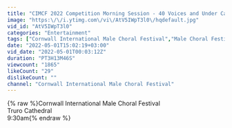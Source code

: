 ```yaml
---
title: "CIMCF 2022 Competition Morning Session - 40 Voices and Under Category"
image: "https:\/\/i.ytimg.com\/vi\/AtV5IWpT3l0\/hqdefault.jpg"
vid_id: "AtV5IWpT3l0"
categories: "Entertainment"
tags: ["Cornwall International Male Choral Festival","Male Choral Festival","Cornwall"]
date: "2022-05-01T15:02:19+03:00"
vid_date: "2022-05-01T00:03:12Z"
duration: "PT3H13M46S"
viewcount: "1865"
likeCount: "29"
dislikeCount: ""
channel: "Cornwall International Male Choral Festival"
---
```

{% raw %}Cornwall International Male Choral Festival<br />Truro Cathedral<br />9:30am{% endraw %}
